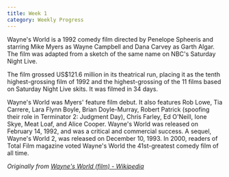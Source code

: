 ```yaml
---
title: Week 1
category: Weekly Progress
---
```


Wayne's World is a 1992 comedy film directed by Penelope Spheeris and starring Mike Myers as Wayne Campbell and Dana Carvey as Garth Algar. The film was adapted from a sketch of the same name on NBC's Saturday Night Live.

<!-- more -->

The film grossed US$121.6 million in its theatrical run, placing it as the tenth highest-grossing film of 1992 and the highest-grossing of the 11 films based on Saturday Night Live skits. It was filmed in 34 days.

Wayne's World was Myers' feature film debut. It also features Rob Lowe, Tia Carrere, Lara Flynn Boyle, Brian Doyle-Murray, Robert Patrick (spoofing their role in Terminator 2: Judgment Day), Chris Farley, Ed O'Neill, Ione Skye, Meat Loaf, and Alice Cooper. Wayne's World was released on February 14, 1992, and was a critical and commercial success. A sequel, Wayne's World 2, was released on December 10, 1993. In 2000, readers of Total Film magazine voted Wayne's World the 41st-greatest comedy film of all time.

_Originally from [Wayne's World (film) - Wikipedia](https://en.wikipedia.org/wiki/Wayne%27s_World_(film))_
